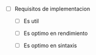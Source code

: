 - [ ] Requisitos de implementacion

    - [ ] Es util

    - [ ] Es optimo en rendimiento

    - [ ] Es optimo en sintaxis
